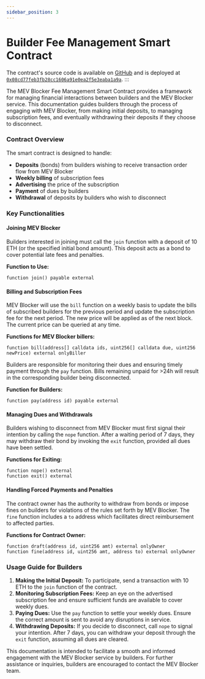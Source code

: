 ```yaml
---
sidebar_position: 3
---
```


# Builder Fee Management Smart Contract

The contract's source code is available on [GitHub](https://github.com/cowprotocol/mev-blocker-till/) and is deployed at [`0x08cd77feb3fb28cc1606a91e0ea2f5e3eaba1a9a`](https://etherscan.io/address/0x08cd77feb3fb28cc1606a91e0ea2f5e3eaba1a9a#code).
:::

The MEV Blocker Fee Management Smart Contract provides a framework for managing financial interactions between builders and the MEV Blocker service. This documentation guides builders through the process of engaging with MEV Blocker, from making initial deposits, to managing subscription fees, and eventually withdrawing their deposits if they choose to disconnect.

### Contract Overview

The smart contract is designed to handle:
- **Deposits** (bonds) from builders wishing to receive transaction order flow from MEV Blocker
- **Weekly billing** of subscription fees
- **Advertising** the price of the subscription
- **Payment** of dues by builders
- **Withdrawal** of deposits by builders who wish to disconnect

### Key Functionalities

#### Joining MEV Blocker
Builders interested in joining must call the `join` function with a deposit of 10 ETH (or the specified initial bond amount). This deposit acts as a bond to cover potential late fees and penalties.

**Function to Use:**
```solidity
function join() payable external
```

#### Billing and Subscription Fees
MEV Blocker will use the `bill` function on a weekly basis to update the bills of subscribed builders for the previous period and update the subscription fee for the next period. The new price will be applied as of the next block. The current price can be queried at any time.

**Functions for MEV Blocker billers:**
```solidity
function bill(address[] calldata ids, uint256[] calldata due, uint256 newPrice) external onlyBiller
```

Builders are responsible for monitoring their dues and ensuring timely payment through the `pay` function.
Bills remaining unpaid for >24h will result in the corresponding builder being disconnected. 

**Function for Builders:**
```solidity
function pay(address id) payable external
```

#### Managing Dues and Withdrawals
Builders wishing to disconnect from MEV Blocker must first signal their intention by calling the `nope` function. After a waiting period of 7 days, they may withdraw their bond by invoking the `exit` function, provided all dues have been settled.

**Functions for Exiting:**
```solidity
function nope() external
function exit() external
```

#### Handling Forced Payments and Penalties
The contract owner has the authority to withdraw from bonds or impose fines on builders for violations of the rules set forth by MEV Blocker.
The `fine` function includes a `to` address which facilitates direct reimbursement to affected parties.

**Functions for Contract Owner:**
```solidity
function draft(address id, uint256 amt) external onlyOwner
function fine(address id, uint256 amt, address to) external onlyOwner
```

### Usage Guide for Builders

1. **Making the Initial Deposit:** To participate, send a transaction with 10 ETH to the `join` function of the contract.
2. **Monitoring Subscription Fees:** Keep an eye on the advertised subscription fee and ensure sufficient funds are available to cover weekly dues.
3. **Paying Dues:** Use the `pay` function to settle your weekly dues. Ensure the correct amount is sent to avoid any disruptions in service.
4. **Withdrawing Deposits:** If you decide to disconnect, call `nope` to signal your intention. After 7 days, you can withdraw your deposit through the `exit` function, assuming all dues are cleared.

This documentation is intended to facilitate a smooth and informed engagement with the MEV Blocker service by builders. For further assistance or inquiries, builders are encouraged to contact the MEV Blocker team.
